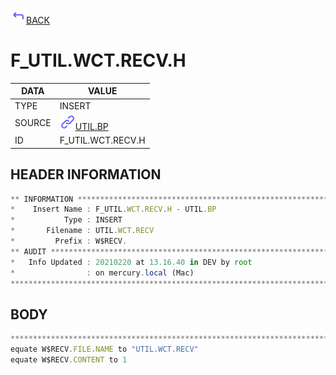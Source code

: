 <img src="../.resources/themes/unicons-line-6563ff/corner-up-left-alt.svg" alt="BACK" width="25" />[BACK](../DOCS/UTIL.BP.md)  
# F_UTIL.WCT.RECV.H  
|DATA|VALUE|
| --- | --- |
|TYPE|INSERT|
|SOURCE|<img src="../.resources/themes/unicons-line-6563ff/link.svg" alt="UTIL.BP" width="25" />[UTIL.BP](../DOCS/UTIL.BP.md)|
|ID|F_UTIL.WCT.RECV.H|
    
    
## HEADER INFORMATION  
```javascript
** INFORMATION ****************************************************************
*    Insert Name : F_UTIL.WCT.RECV.H - UTIL.BP
*           Type : INSERT
*       Filename : UTIL.WCT.RECV
*         Prefix : W$RECV.
** AUDIT **********************************************************************
*   Info Updated : 20210220 at 13.16.40 in DEV by root
*                : on mercury.local (Mac)
*******************************************************************************
```
## BODY  
```javascript
*******************************************************************************
equate W$RECV.FILE.NAME to "UTIL.WCT.RECV"
equate W$RECV.CONTENT to 1
```

